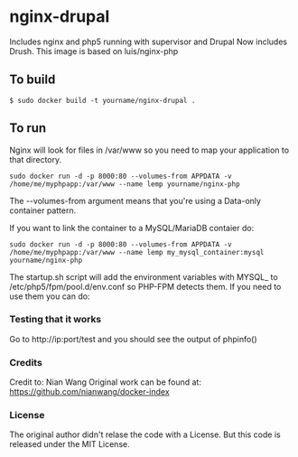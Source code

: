 # nginx-drupal
Includes nginx and php5 running with supervisor and Drupal
Now includes Drush. This image is based on luis/nginx-php

## To build

```
$ sudo docker build -t yourname/nginx-drupal .
```
## To run

Nginx will look for files in /var/www so you need to map your application to that directory.

```
sudo docker run -d -p 8000:80 --volumes-from APPDATA -v /home/me/myphpapp:/var/www --name lemp yourname/nginx-php
```

The --volumes-from argument means that you're using a Data-only container pattern.

If you want to link the container to a MySQL/MariaDB contaier do:

```
sudo docker run -d -p 8000:80 --volumes-from APPDATA -v /home/me/myphpapp:/var/www --name lemp my_mysql_container:mysql yourname/nginx-php
```

The startup.sh script will add the environment variables with MYSQL_ to /etc/php5/fpm/pool.d/env.conf so PHP-FPM detects them. If you need to use them you can do:
<?php getenv("SOME_ENV_VARIABLE_THAT_HAS_MYSQL_IN_THE_NAME"); ?>

### Testing that it works
Go to http://ip:port/test and you should see the output of phpinfo()

### Credits
Credit to: Nian Wang 
Original work can be found at: https://github.com/nianwang/docker-index

### License
The original author didn't relase the code with a License. But this code is released under the MIT License.